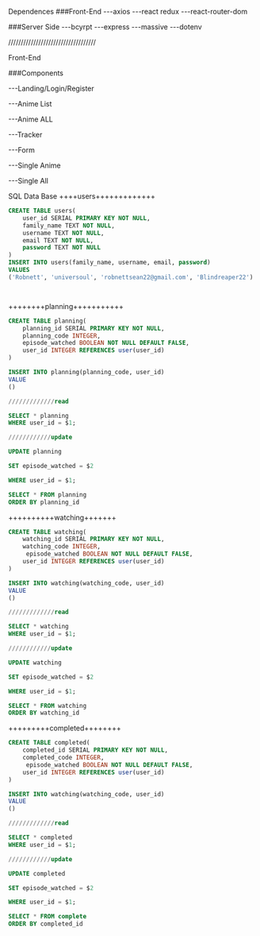 Dependences
###Front-End
---axios
---react redux
---react-router-dom

###Server Side
---bcyrpt
---express
---massive
---dotenv

///////////////////////////////////

Front-End

###Components

---Landing/Login/Register

---Anime List

---Anime ALL

---Tracker

---Form

---Single Anime

---Single All

SQL Data Base
++++users+++++++++++++

```sql
CREATE TABLE users(
    user_id SERIAL PRIMARY KEY NOT NULL,
    family_name TEXT NOT NULL,
    username TEXT NOT NULL,
    email TEXT NOT NULL,
    password TEXT NOT NULL
)
INSERT INTO users(family_name, username, email, password)
VALUES
('Robnett', 'universoul', 'robnettsean22@gmail.com', 'Blindreaper22')




```

++++++++planning+++++++++++

```sql
CREATE TABLE planning(
    planning_id SERIAL PRIMARY KEY NOT NULL,
    planning_code INTEGER,
    episode_watched BOOLEAN NOT NULL DEFAULT FALSE,
    user_id INTEGER REFERENCES user(user_id)
)

INSERT INTO planning(planning_code, user_id)
VALUE
()

/////////////read

SELECT * planning
WHERE user_id = $1;

////////////update

UPDATE planning

SET episode_watched = $2

WHERE user_id = $1;

SELECT * FROM planning
ORDER BY planning_id
```

++++++++++watching+++++++

```sql
CREATE TABLE watching(
    watching_id SERIAL PRIMARY KEY NOT NULL,
    watching_code INTEGER,
     episode_watched BOOLEAN NOT NULL DEFAULT FALSE,
    user_id INTEGER REFERENCES user(user_id)
)

INSERT INTO watching(watching_code, user_id)
VALUE
()

/////////////read

SELECT * watching
WHERE user_id = $1;

////////////update

UPDATE watching

SET episode_watched = $2

WHERE user_id = $1;

SELECT * FROM watching
ORDER BY watching_id
```

+++++++++completed++++++++

```sql
CREATE TABLE completed(
    completed_id SERIAL PRIMARY KEY NOT NULL,
    completed_code INTEGER,
     episode_watched BOOLEAN NOT NULL DEFAULT FALSE,
    user_id INTEGER REFERENCES user(user_id)
)

INSERT INTO watching(watching_code, user_id)
VALUE
()

/////////////read

SELECT * completed
WHERE user_id = $1;

////////////update

UPDATE completed

SET episode_watched = $2

WHERE user_id = $1;

SELECT * FROM complete
ORDER BY completed_id
```
